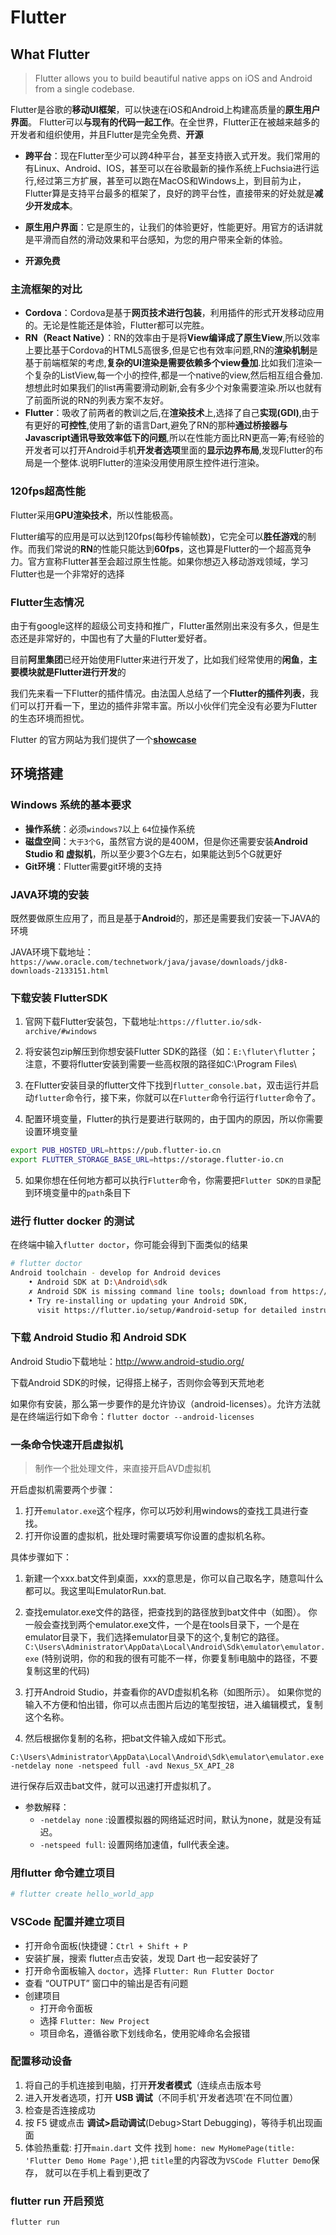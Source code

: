 # Flutter

## What Flutter

> Flutter allows you to build beautiful native apps on iOS and Android from a single codebase.

Flutter是谷歌的**移动UI框架**，可以快速在iOS和Android上构建高质量的**原生用户界面**。 Flutter可以**与现有的代码一起工作**。在全世界，Flutter正在被越来越多的开发者和组织使用，并且Flutter是完全免费、**开源**

- **跨平台**：现在Flutter至少可以跨4种平台，甚至支持嵌入式开发。我们常用的有Linux、Android、IOS，甚至可以在谷歌最新的操作系统上Fuchsia进行运行,经过第三方扩展，甚至可以跑在MacOS和Windows上，到目前为止，Flutter算是支持平台最多的框架了，良好的跨平台性，直接带来的好处就是**减少开发成本**。

- **原生用户界面**：它是原生的，让我们的体验更好，性能更好。用官方的话讲就是平滑而自然的滑动效果和平台感知，为您的用户带来全新的体验。

- **开源免费**

### 主流框架的对比

- **Cordova**：Cordova是基于**网页技术进行包装**，利用插件的形式开发移动应用的。无论是性能还是体验，Flutter都可以完胜。
- **RN（React Native）**：RN的效率由于是将**View编译成了原生View**,所以效率上要比基于Cordova的HTML5高很多,但是它也有效率问题,RN的**渲染机制**是基于前端框架的考虑,**复杂的UI渲染是需要依赖多个view叠加**.比如我们渲染一个复杂的ListView,每一个小的控件,都是一个native的view,然后相互组合叠加.想想此时如果我们的list再需要滑动刷新,会有多少个对象需要渲染.所以也就有了前面所说的RN的列表方案不友好。
- **Flutter**：吸收了前两者的教训之后,在**渲染技术**上,选择了自己**实现(GDI)**,由于有更好的**可控性**,使用了新的语言Dart,避免了RN的那种**通过桥接器与Javascript通讯导致效率低下的问题**,所以在性能方面比RN更高一筹;有经验的开发者可以打开Android手机**开发者选项**里面的**显示边界布局**,发现Flutter的布局是一个整体.说明Flutter的渲染没用使用原生控件进行渲染。

### 120fps超高性能

Flutter采用**GPU渲染技术**，所以性能极高。

Flutter编写的应用是可以达到120fps(每秒传输帧数)，它完全可以**胜任游戏**的制作。而我们常说的**RN**的性能只能达到**60fps**，这也算是Flutter的一个超高竞争力。官方宣称Flutter甚至会超过原生性能。如果你想迈入移动游戏领域，学习Flutter也是一个非常好的选择

### Flutter生态情况

由于有google这样的超级公司支持和推广，Flutter虽然刚出来没有多久，但是生态还是非常好的，中国也有了大量的Flutter爱好者。

目前**阿里集团**已经开始使用Flutter来进行开发了，比如我们经常使用的**闲鱼**，**主要模块就是Flutter进行开发**的

我们先来看一下Flutter的插件情况。由法国人总结了一个**Flutter的插件列表**，我们可以打开看一下，里边的插件非常丰富。所以小伙伴们完全没有必要为Flutter的生态环境而担忧。

Flutter 的官方网站为我们提供了一个[**showcase**](https://github.com/Solido/awesome-flutter)

## 环境搭建

### Windows 系统的基本要求

- **操作系统**：必须`windows7`以上 `64`位操作系统
- **磁盘空间**：`大于3个G`，虽然官方说的是400M，但是你还需要安装**Android Studio 和 虚拟机**，所以至少要3个G左右，如果能达到5个G就更好
- **Git环境**：Flutter需要git环境的支持

### JAVA环境的安装

既然要做原生应用了，而且是基于**Android**的，那还是需要我们安装一下JAVA的环境

JAVA环境下载地址：
`https://www.oracle.com/technetwork/java/javase/downloads/jdk8-downloads-2133151.html`

### 下载安装 FlutterSDK

1. 官网下载Flutter安装包，下载地址:`https://flutter.io/sdk-archive/#windows`

2. 将安装包zip解压到你想安装Flutter SDK的路径（如：`E:\fluter\flutter`；注意，不要将flutter安装到需要一些高权限的路径如C:\Program Files\

3. 在Flutter安装目录的flutter文件下找到`flutter_console.bat`，双击运行并启动`flutter`命令行，接下来，你就可以在`Flutter`命令行运行`flutter`命令了。

4. 配置环境变量，Flutter的执行是要进行联网的，由于国内的原因，所以你需要设置环境变量

``` sh
export PUB_HOSTED_URL=https://pub.flutter-io.cn
export FLUTTER_STORAGE_BASE_URL=https://storage.flutter-io.cn
```

5. 如果你想在任何地方都可以执行`Flutter`命令，你需要把`Flutter SDK的目录`配到环境变量中的`path`条目下

### 进行 flutter docker 的测试

在终端中输入`flutter doctor`，你可能会得到下面类似的结果

``` sh
# flutter doctor
Android toolchain - develop for Android devices
    • Android SDK at D:\Android\sdk
    ✗ Android SDK is missing command line tools; download from https://goo.gl/XxQghQ
    • Try re-installing or updating your Android SDK,
      visit https://flutter.io/setup/#android-setup for detailed instructions.
```

### 下载 Android Studio 和 Android SDK

Android Studio下载地址：http://www.android-studio.org/

下载Android SDK的时候，记得搭上梯子，否则你会等到天荒地老

如果你有安装，那么第一步要作的是允许协议（android-licenses）。允许方法就是在终端运行如下命令：`flutter doctor --android-licenses`

### 一条命令快速开启虚拟机

> 制作一个批处理文件，来直接开启AVD虚拟机

开启虚拟机需要两个步骤：

1. 打开`emulator.exe`这个程序，你可以巧妙利用windows的查找工具进行查找。
2. 打开你设置的虚拟机，批处理时需要填写你设置的虚拟机名称。

具体步骤如下：

1. 新建一个xxx.bat文件到桌面，xxx的意思是，你可以自己取名字，随意叫什么都可以。我这里叫EmulatorRun.bat.
2. 查找emulator.exe文件的路径，把查找到的路径放到bat文件中（如图）。 你一般会查找到两个emulator.exe文件，一个是在tools目录下，一个是在emulator目录下，我们选择emulator目录下的这个,复制它的路径。
`C:\Users\Administrator\AppData\Local\Android\Sdk\emulator\emulator.exe`
(特别说明，你的和我的很有可能不一样，你要复制i电脑中的路径，不要复制这里的代码)

3. 打开Android Studio，并查看你的AVD虚拟机名称（如图所示）。 如果你觉的输入不方便和怕出错，你可以点击图片后边的笔型按钮，进入编辑模式，复制这个名称。

4. 然后根据你复制的名称，把bat文件输入成如下形式。

`C:\Users\Administrator\AppData\Local\Android\Sdk\emulator\emulator.exe -netdelay none -netspeed full -avd Nexus_5X_API_28`

进行保存后双击bat文件，就可以迅速打开虚拟机了。

- 参数解释：
  - `-netdelay none` :设置模拟器的网络延迟时间，默认为none，就是没有延迟。
  - `-netspeed full`: 设置网络加速值，full代表全速。

### 用flutter 命令建立项目

```sh
# flutter create hello_world_app
```

### VSCode 配置并建立项目

- 打开命令面板(快捷键：`Ctrl + Shift + P`
- 安装扩展，搜索 flutter点击安装，发现 Dart 也一起安装好了
- 打开命令面板输入 `doctor`，选择 `Flutter: Run Flutter Doctor`
- 查看 “OUTPUT” 窗口中的输出是否有问题
- 创建项目
  - 打开命令面板
  - 选择 `Flutter: New Project`
  - 项目命名，遵循谷歌下划线命名，使用驼峰命名会报错

### 配置移动设备

1. 将自己的手机连接到电脑，打开**开发者模式**（连续点击版本号
2. 进入开发者选项，打开 **USB 调试**（不同手机'开发者选项'在不同位置）
3. 检查是否连接成功
4. 按 F5 键或点击 **调试>启动调试**(Debug>Start Debugging)，等待手机出现画面 
5. 体验热重载: 打开`main.dart` 文件 找到 `home: new MyHomePage(title: 'Flutter Demo Home Page')`,把 `title`里的内容改为`VSCode Flutter Demo`保存， 就可以在手机上看到更改了

### flutter run 开启预览

`flutter run`


